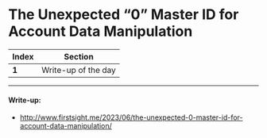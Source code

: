 # The Unexpected “0” Master ID for Account Data Manipulation

Index | Section
--- | ---
**1** | Write-up of the day

___


#### Write-up: 

* http://www.firstsight.me/2023/06/the-unexpected-0-master-id-for-account-data-manipulation/
